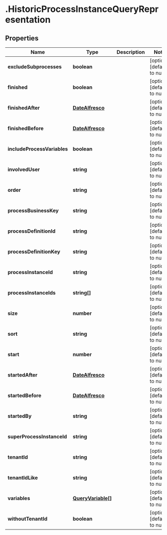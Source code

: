 # .HistoricProcessInstanceQueryRepresentation

## Properties
Name | Type | Description | Notes
------------ | ------------- | ------------- | -------------
**excludeSubprocesses** | **boolean** |  | [optional] [default to null]
**finished** | **boolean** |  | [optional] [default to null]
**finishedAfter** | [**DateAlfresco**](DateAlfresco.md) |  | [optional] [default to null]
**finishedBefore** | [**DateAlfresco**](DateAlfresco.md) |  | [optional] [default to null]
**includeProcessVariables** | **boolean** |  | [optional] [default to null]
**involvedUser** | **string** |  | [optional] [default to null]
**order** | **string** |  | [optional] [default to null]
**processBusinessKey** | **string** |  | [optional] [default to null]
**processDefinitionId** | **string** |  | [optional] [default to null]
**processDefinitionKey** | **string** |  | [optional] [default to null]
**processInstanceId** | **string** |  | [optional] [default to null]
**processInstanceIds** | **string[]** |  | [optional] [default to null]
**size** | **number** |  | [optional] [default to null]
**sort** | **string** |  | [optional] [default to null]
**start** | **number** |  | [optional] [default to null]
**startedAfter** | [**DateAlfresco**](DateAlfresco.md) |  | [optional] [default to null]
**startedBefore** | [**DateAlfresco**](DateAlfresco.md) |  | [optional] [default to null]
**startedBy** | **string** |  | [optional] [default to null]
**superProcessInstanceId** | **string** |  | [optional] [default to null]
**tenantId** | **string** |  | [optional] [default to null]
**tenantIdLike** | **string** |  | [optional] [default to null]
**variables** | [**QueryVariable[]**](QueryVariable.md) |  | [optional] [default to null]
**withoutTenantId** | **boolean** |  | [optional] [default to null]


